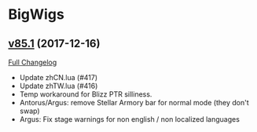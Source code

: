 # BigWigs

## [v85.1](https://github.com/BigWigsMods/BigWigs/tree/v85.1) (2017-12-16)
[Full Changelog](https://github.com/BigWigsMods/BigWigs/compare/v85...v85.1)

- Update zhCN.lua (#417)  
- Update zhTW.lua (#416)  
- Temp workaround for Blizz PTR silliness.  
- Antorus/Argus: remove Stellar Armory bar for normal mode (they don't swap)  
- Argus: Fix stage warnings for non english / non localized languages  
